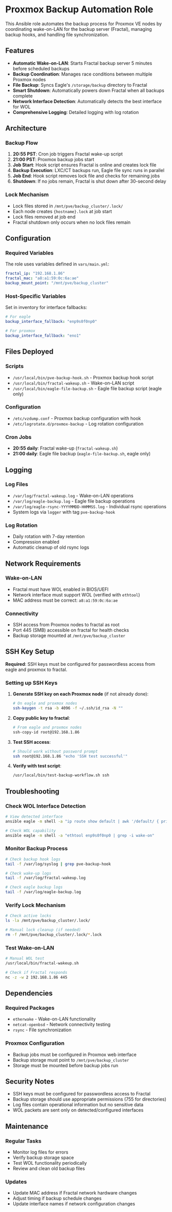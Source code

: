 # Proxmox Backup Automation Role

This Ansible role automates the backup process for Proxmox VE nodes by coordinating wake-on-LAN for the backup server (Fractal), managing backup hooks, and handling file synchronization.

## Features

- **Automatic Wake-on-LAN**: Starts Fractal backup server 5 minutes before scheduled backups
- **Backup Coordination**: Manages race conditions between multiple Proxmox nodes
- **File Backup**: Syncs Eagle's `/storage/backup` directory to Fractal
- **Smart Shutdown**: Automatically powers down Fractal when all backups complete
- **Network Interface Detection**: Automatically detects the best interface for WOL
- **Comprehensive Logging**: Detailed logging with log rotation

## Architecture

### Backup Flow
1. **20:55 PST**: Cron job triggers Fractal wake-up script
2. **21:00 PST**: Proxmox backup jobs start
3. **Job Start**: Hook script ensures Fractal is online and creates lock file
4. **Backup Execution**: LXC/CT backups run, Eagle file sync runs in parallel
5. **Job End**: Hook script removes lock file and checks for remaining jobs
6. **Shutdown**: If no jobs remain, Fractal is shut down after 30-second delay

### Lock Mechanism
- Lock files stored in `/mnt/pve/backup_cluster/.lock/`
- Each node creates `{hostname}.lock` at job start
- Lock files removed at job end
- Fractal shutdown only occurs when no lock files remain

## Configuration

### Required Variables

The role uses variables defined in `vars/main.yml`:

```yaml
fractal_ip: "192.168.1.86"
fractal_mac: "a8:a1:59:0c:6a:ae"
backup_mount_point: "/mnt/pve/backup_cluster"
```

### Host-Specific Variables

Set in inventory for interface fallbacks:

```yaml
# For eagle
backup_interface_fallback: "enp9s0f0np0"

# For proxmox  
backup_interface_fallback: "eno1"
```

## Files Deployed

### Scripts
- `/usr/local/bin/pve-backup-hook.sh` - Proxmox backup hook script
- `/usr/local/bin/fractal-wakeup.sh` - Wake-on-LAN script
- `/usr/local/bin/eagle-file-backup.sh` - Eagle file backup script (eagle only)

### Configuration
- `/etc/vzdump.conf` - Proxmox backup configuration with hook
- `/etc/logrotate.d/proxmox-backup` - Log rotation configuration

### Cron Jobs
- **20:55 daily**: Fractal wake-up (`fractal-wakeup.sh`)
- **21:00 daily**: Eagle file backup (`eagle-file-backup.sh`, eagle only)

## Logging

### Log Files
- `/var/log/fractal-wakeup.log` - Wake-on-LAN operations
- `/var/log/eagle-backup.log` - Eagle file backup operations
- `/var/log/eagle-rsync-YYYYMMDD-HHMMSS.log` - Individual rsync operations
- System logs via `logger` with tag `pve-backup-hook`

### Log Rotation
- Daily rotation with 7-day retention
- Compression enabled
- Automatic cleanup of old rsync logs

## Network Requirements

### Wake-on-LAN
- Fractal must have WOL enabled in BIOS/UEFI
- Network interface must support WOL (verified with `ethtool`)
- MAC address must be correct: `a8:a1:59:0c:6a:ae`

### Connectivity
- SSH access from Proxmox nodes to fractal as root
- Port 445 (SMB) accessible on fractal for health checks
- Backup storage mounted at `/mnt/pve/backup_cluster`

## SSH Key Setup

**Required**: SSH keys must be configured for passwordless access from eagle and proxmox to fractal.

### Setting up SSH Keys

1. **Generate SSH key on each Proxmox node** (if not already done):
   ```bash
   # On eagle and proxmox nodes
   ssh-keygen -t rsa -b 4096 -f ~/.ssh/id_rsa -N ""
   ```

2. **Copy public key to fractal**:
   ```bash
   # From eagle and proxmox nodes
   ssh-copy-id root@192.168.1.86
   ```

3. **Test SSH access**:
   ```bash
   # Should work without password prompt
   ssh root@192.168.1.86 "echo 'SSH test successful'"
   ```

4. **Verify with test script**:
   ```bash
   /usr/local/bin/test-backup-workflow.sh ssh
   ```

## Troubleshooting

### Check WOL Interface Detection
```bash
# View detected interface
ansible eagle -m shell -a "ip route show default | awk '/default/ { print \$5 }' | head -1"

# Check WOL capability
ansible eagle -m shell -a "ethtool enp9s0f0np0 | grep -i wake-on"
```

### Monitor Backup Process
```bash
# Check backup hook logs
tail -f /var/log/syslog | grep pve-backup-hook

# Check wake-up logs
tail -f /var/log/fractal-wakeup.log

# Check eagle backup logs
tail -f /var/log/eagle-backup.log
```

### Verify Lock Mechanism
```bash
# Check active locks
ls -la /mnt/pve/backup_cluster/.lock/

# Manual lock cleanup (if needed)
rm -f /mnt/pve/backup_cluster/.lock/*.lock
```

### Test Wake-on-LAN
```bash
# Manual WOL test
/usr/local/bin/fractal-wakeup.sh

# Check if Fractal responds
nc -z -w 2 192.168.1.86 445
```

## Dependencies

### Required Packages
- `etherwake` - Wake-on-LAN functionality
- `netcat-openbsd` - Network connectivity testing
- `rsync` - File synchronization

### Proxmox Configuration
- Backup jobs must be configured in Proxmox web interface
- Backup storage must point to `/mnt/pve/backup_cluster`
- Storage must be mounted before backup jobs run

## Security Notes

- SSH keys must be configured for passwordless access to Fractal
- Backup storage should use appropriate permissions (755 for directories)
- Log files contain operational information but no sensitive data
- WOL packets are sent only on detected/configured interfaces

## Maintenance

### Regular Tasks
- Monitor log files for errors
- Verify backup storage space
- Test WOL functionality periodically
- Review and clean old backup files

### Updates
- Update MAC address if Fractal network hardware changes
- Adjust timing if backup schedule changes
- Update interface names if network configuration changes